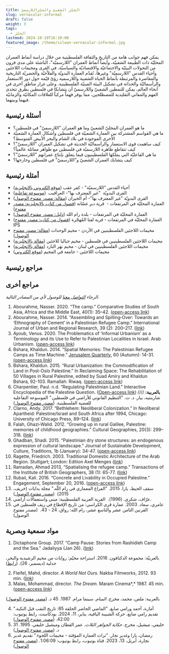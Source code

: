 ```yaml
---
title: الحيّز الشعبيّ والحيّزاللارسميّ
slug: vernacular-informal
draft: false
weight: 3
tags:
  - الحيّز
lastmod: 2024-10-19T16:10:00
featured_image: /theme/silwan-vernacular-informal.jpg
---
```

يمكن فهم جوانب هامة من التاريخ والثقافة الفلسطينية من خلال دراسة أنماط العمران المحليّة ذات الطبيعة الشعبيّة، وأيضاً أنماط العمران "اللارسميّة"، الناشئة على مدى قرون من التحولات البيئيّة والاجتماعيّة والاقتصاديّة والسياسيّة. في القرى ومخيمات اللاجئين وأحياء القدس "اللارسميّة" وغيرها، تُقدّم العمارة البدويّة والفلاّحيّة والحضريّة التاريخية والمعاصرة والمرتبطة بأنماط الحياة الشعبية واللارسمية رؤىً قيّمة حول دور الاستعمار والرأسماليّة والحداثة في تشكيل البيئة المبنيّة الفلسطينية. وعلى غرار مناطق أخرى في أنحاء العالم، يمكن للنمطين الشعبيّ واللارسميّ أن يتشابكا في فلسطين بطرق تتحدى الفهم والمعاني التقليدية للمصطلحين، مما يوفر فهماً مركباً للعلاقات المكانيّة والزمانيّة فيهما وبينهما.

## أسئلة رئيسية

- ما هو العمران المحليّ الشعبيّ وما هو العمران "اللارسميّ" في فلسطين؟
- ما هي القواسم المشتركة بين العمارة الشعبيّة في فلسطين وأشكال العمارة الشعبيّة الأخرى الموجودة في بلاد الشام والبحر الأبيض المتوسط؟
- كيف ساهمت قوى الاستعمار والرأسماليّة الحديثة في تشكيل العمران "اللارسميّ"؟ كيف تتقاطع ظاهرة اللارسميّة في فلسطين مع ظواهر مماثلة عالمياً؟
- ما هي الفاعليّة التي يملكها الفلسطينيون فيما يتعلق بإنتاج عمرانهم "اللارسميّ"؟
- كيف يتشابك العمران الشعبيّ و"اللارسميّ" في فلسطين وخارجها؟

## **أمثلة رئيسية**

- أحياء القدس "اللارسميّة" - كفر عقب ([موقع إلكتروني بالانجليزية](https://www.rulazuhour.com/present-futures/situation))
- القرى البدويّة  "غير المعترف بها"- العراقيب  ([موسوعة تفاعلية](https://www.palquest.org/ar/highlight/14373/%D9%82%D8%B1%D9%8A%D8%A9-%D8%A7%D9%84%D8%B9%D8%B1%D8%A7%D9%82%D9%8A%D8%A8))
- القرى البدويّة "غير المعترف بها"- أم الحيران ([مقالة: مصدر مفتوح الوصول](https://www.palestine-studies.org/sites/default/files/mdf-articles/076-085.pdf))
- العمارة المحليّة في المرتفعات -  قرية دير غسّانة ([فصول من كتاب بالإنجليزية: مصدر مفتوح](https://books.riwaq.org/shop/the-peasant-architecture-in-palestine/))
- العمارة المحليّة في المرتفعات - بلدة رام الله ([دليل: مصدر مفتوح الوصول](https://www.rehabimed.net/2015/11/rehabilitation-manual-for-ramallah-palestina/))
- العمارة المحليّة في المرتفعات - قرية لفتا المُهجّرة ([فصول من كتاب: مصدر مفتوح](https://www.palestine-studies.org/ar/node/1651173)) IPS
- مخيمات اللاجئين الفلسطينيين في الأردن - مخيم الوحدات ([مقالة: مصدر مفتوح الوصول](https://www.palestine-studies.org/sites/default/files/mdf-articles/073-084.pdf))
- مخيمات اللاجئين الفلسطينيين في فلسطين - مخيم جباليا للاجئين ([مقالة بالإنجليزية](https://www.researchgate.net/publication/347599158_Contextualizing_the_Palestinian_Refugee_Camps_in_the_Gaza_Strip))
- مخيمات اللاجئين الفلسطينيين في لبنان - مخيم نهر البارد ([مقالة بالإنجليزية](https://www.researchgate.net/publication/259730655_In_the_Ruins_of_Nahr_al-Barid_Understanding_the_Meaning_of_the_Camp))
- مخيمات اللاجئين - جامعة في المخيم ([موقع إلكتروني](https://www.campusincamps.ps/ar/))

## مراجع رئيسية

## مراجع أخرى

*الرجاء [التواصل معنا](https://palestine.araburbanism.com/ar/contact/) للوصول لأي من المصادر التالية.*

1. Abourahme, Nasser. 2020. “The camp.” Comparative Studies of South Asia, Africa and the Middle East, 40(1): 35–42. ([open-access link](https://www.academia.edu/43094939/The_Camp))
2. Abourahme, Nasser. 2014. “Assembling and Spilling‐Over: Towards an ‘Ethnography of Cement’ in a Palestinian Refugee Camp.” International Journal of Urban and Regional Research, 39 (2): 200–217. ([link](https://www.researchgate.net/publication/269418778_Assembling_and_Spilling-Over_Towards_an_'Ethnography_of_Cement'_in_a_Palestinian_Refugee_Camp))
3. Ayoub, Venus. 2020. The Problematics of ‘Informal Urbanism’ as a Terminology and its Use to Refer to Palestinian Localities in Israel. Arab Urbanism. ([open-access link](https://www.araburbanism.com/magazine/problematics-of-informality))  [](https://www.araburbanism.com/magazine/problematics-of-informality)
4. Bshara, Khaldun. 2014. “Spatial Memories: The Palestinian Refugee Camps as Time Machine.” [Jerusalem Quarterly](https://koha.birzeit.edu/cgi-bin/koha/opac-detail.pl?biblionumber=200014), 60 (Autumn): 14-31. [(open-access link](https://www.palestine-studies.org/en/node/202708))
5. Bshara, Khaldun. 2015. “Rural Urbanization: the Commodification of Land in Post-Oslo Palestine.” In Reclaiming Space: The Rehabilitation of 50 Villages in Rural Palestine, edited by Suad Amiry and Khaldun Bshara, 92-103. Ramallah: Riwaq. ([open-access link](https://www.academia.edu/16677257/Rural_Urbanization_the_Commodification_of_Land_in_Post_Oslo_Palestine))
6. Charpentier, Paul. n.d. “Regulating Palestinian Land.” Interactive Encyclopedia of the Palestine Question. ([Open-access link](https://palquest.palestine-studies.org/en/overallchronology?nid=150&chronos=150)) //// **بالعربية:** شاربنتيه، بيار. د. ت. "التنظيم القانوني للأراضي في فلسطين." الموسوعة التفاعلية للقضية الفلسطينية. ([مصدر مفتوح الوصول](https://palquest.palestine-studies.org/ar/overallchronology?nid=240&chronos=240)) 
7. Clarno, Andy. 2017. “Bethlehem: Neoliberal Colonization.” In Neoliberal Apartheid: Palestine/Israel and South Africa after 1994, Chicago: University of Chicago Press, 89–124. ([link](https://academic.oup.com/chicago-scholarship-online/book/21675/chapter-abstract/181579553?redirectedFrom=fulltext))
8. Falah, Ghazi-Walid. 2012. “Growing up in rural Galilee, Palestine: memories of childhood geographies.” Cultural Geographies, 20(3): 299–318. ([link](https://doi.org/10.1177/1474474012447760)) 
9. Ghadban, Shadi. 2015. “Palestinian dry stone structures: an endogenous expression of cultural landscape.” Journal of Sustainable Development, Culture, Traditions, 1b (January): 34-47. ([open-access link](https://sdct-journal.hua.gr/index.php/2015-10-18-22-23-19/2015-volume-1-b/367-palestinian-dry-stone-structures-an-endogenous-expression-of-cultural-landscape)) 
10. Ragette, Friedrich. 2003. Traditional Domestic Architecture of the Arab Region. Stuttgart; London: Edition Axel Menges ([link](https://www.ribabooks.com/traditional-domestic-architecture-of-the-arab-region_9783932565304))
11. Ramadan, Ahmad 2013, “Spatialising the refugee camp.” Transactions of the Institute of British Geographers, 38 (1): 65-77. ([link](https://www.researchgate.net/publication/263692114_Spatialising_the_Refugee_Camp))
12. Rubaii, Kali. 2016. “Concrete and Livability in Occupied Palestine.” Engagement, September 20, 2016. ([open-access link](https://aesengagement.wordpress.com/2016/09/20/concrete-and-livability-in-occupied-palestine/))
13. سقف الحيط، يارا. 2015. "الفراغ المعماري في رام اللّه." مجلة بدايات (خريف، 2015)  ([مصدر مفتوح الوصول](https://bidayatmag.com/node/631)) 
14. عرّاف، شكري. (1996).  القرية العربية الفلسطينية: مبنى واستعمالات أراضي.
15. عامري، سعاد. 2003. عمارة قرى الكراسي: من تاريخ الإقطاع في ريف فلسطين في القرنين الثامن عشر والتاسع عشر، رام الله: رواق، 24 - 43.  (مصدر مفتوح الوصول) 

## مواد سمعية وبصرية

1. Dictaphone Group. 2017. “Camp Pause: Stories from Rashidieh Camp and the Sea.” Jadaliyya (Jan 26). ([link](https://www.jadaliyya.com/Details/33964/Camp-Pause-Stories-from-Rashidieh-Camp-and-the-Sea)) 

بالعربيّة: مجموعة الدكتافون. 2016. استراحة مخيّم: روايات من مخيم الرشيدية والبحر، جدلية (ديسمبر، 26). ([رابط](https://www.jadaliyya.com/Details/33865/%D8%A7%D8%B3%D8%AA%D8%B1%D8%A7%D8%AD%D8%A9-%D9%85%D8%AE%D9%8A%D9%91%D9%85-%D8%B1%D9%88%D8%A7%D9%8A%D8%A7%D8%AA-%D9%85%D9%86-%D9%85%D8%AE%D9%8A%D9%85-%D8%A7%D9%84%D8%B1%D8%B4%D9%8A%D8%AF%D9%8A%D8%A9-%D9%88%D8%A7%D9%84%D8%A8%D8%AD%D8%B1)) 

2. Fleifel, Mahd, director. *A World Not Ours.* Nakba Filmworks, 2012. 93 min. ([link](https://www.youtube.com/watch?v=25VfKnYJj8U))
3. Malas, Mohammad, director. *The Dream.* Maram Cinema*,* 1987. 45 min. ([open-access link](https://www.youtube.com/watch?v=0422pOLlmWM))

بالعربية: ملص، محمد، مخرج. *المنام*. سينما مرام. 1987. 45 د. ([مصدر مفتوح الوصول](https://www.youtube.com/watch?v=0422pOLlmWM))

4. أمارة، أحمد ورامي صايغ. "الماضي الحاضر الحلقة 85: تاريخ النقب قبل النكبة." تقديم رامي صايغ، حركة الشبيبة اليافية، يناير، 11، 2024. بودكاست، رابط يوتيوب: 42:00. ([مصدر مفتوح الوصول](https://www.youtube.com/watch?v=MYXGUavBiXY))
5. خليفي، ميشيل، مخرج. *حكاية الجواهر الثلاث*. عمر القطان وميشيل خليفي. 1995. 31 د. ([مصدر مفتوح الوصول](https://ok.ru/video/1436562164382))
6. رمضان، يارا وغدير نجار. "تراث العمارة المؤقتة - مخيمات اللجوء." تقديم غدير نجارة، أبريل، 13، 2023. قناة يوتيوب، رابط يوتيوب: 1:06:09. ([مصدر مفتوح الوصول](https://www.youtube.com/watch?v=MYCRbXiujXk))
